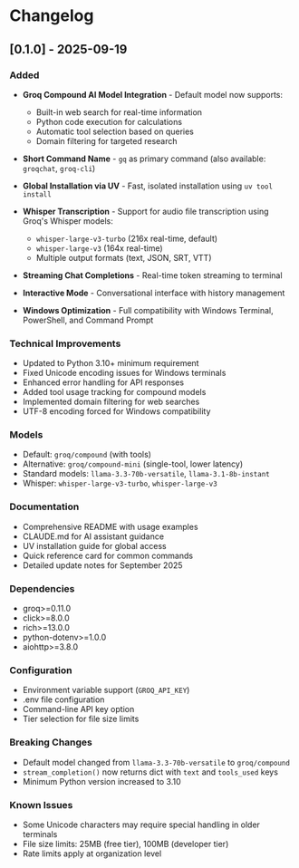 # Changelog

## [0.1.0] - 2025-09-19

### Added
- **Groq Compound AI Model Integration** - Default model now supports:
  - Built-in web search for real-time information
  - Python code execution for calculations
  - Automatic tool selection based on queries
  - Domain filtering for targeted research

- **Short Command Name** - `gq` as primary command (also available: `groqchat`, `groq-cli`)

- **Global Installation via UV** - Fast, isolated installation using `uv tool install`

- **Whisper Transcription** - Support for audio file transcription using Groq's Whisper models:
  - `whisper-large-v3-turbo` (216x real-time, default)
  - `whisper-large-v3` (164x real-time)
  - Multiple output formats (text, JSON, SRT, VTT)

- **Streaming Chat Completions** - Real-time token streaming to terminal

- **Interactive Mode** - Conversational interface with history management

- **Windows Optimization** - Full compatibility with Windows Terminal, PowerShell, and Command Prompt

### Technical Improvements
- Updated to Python 3.10+ minimum requirement
- Fixed Unicode encoding issues for Windows terminals
- Enhanced error handling for API responses
- Added tool usage tracking for compound models
- Implemented domain filtering for web searches
- UTF-8 encoding forced for Windows compatibility

### Models
- Default: `groq/compound` (with tools)
- Alternative: `groq/compound-mini` (single-tool, lower latency)
- Standard models: `llama-3.3-70b-versatile`, `llama-3.1-8b-instant`
- Whisper: `whisper-large-v3-turbo`, `whisper-large-v3`

### Documentation
- Comprehensive README with usage examples
- CLAUDE.md for AI assistant guidance
- UV installation guide for global access
- Quick reference card for common commands
- Detailed update notes for September 2025

### Dependencies
- groq>=0.11.0
- click>=8.0.0
- rich>=13.0.0
- python-dotenv>=1.0.0
- aiohttp>=3.8.0

### Configuration
- Environment variable support (`GROQ_API_KEY`)
- .env file configuration
- Command-line API key option
- Tier selection for file size limits

### Breaking Changes
- Default model changed from `llama-3.3-70b-versatile` to `groq/compound`
- `stream_completion()` now returns dict with `text` and `tools_used` keys
- Minimum Python version increased to 3.10

### Known Issues
- Some Unicode characters may require special handling in older terminals
- File size limits: 25MB (free tier), 100MB (developer tier)
- Rate limits apply at organization level